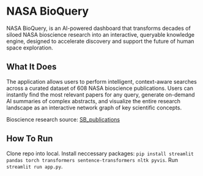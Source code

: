 # NASA BioQuery

NASA BioQuery, is an AI-powered dashboard that transforms decades of siloed NASA bioscience research into an interactive, queryable knowledge engine, designed to accelerate discovery and support the future of human space exploration.

## What It Does 
The application allows users to perform intelligent, context-aware searches across a curated dataset of 608 NASA bioscience publications. Users can instantly find the most relevant papers for any query, generate on-demand AI summaries of complex abstracts, and visualize the entire research landscape as an interactive network graph of key scientific concepts.

Bioscience research source: [SB_publications](https://github.com/jgalazka/SB_publications/)

## How To Run
Clone repo into local.
Install neccessary packages: `pip install streamlit pandas torch transformers sentence-transformers nltk pyvis`.
Run `streamlit run app.py`.
